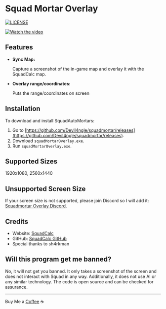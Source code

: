 # Squad Mortar Overlay

<a href="https://github.com/Devil4ngle/squadmortar/blob/master/LICENSE.md"><img src="https://img.shields.io/github/license/Naereen/StrapDown.js.svg" alt="LICENSE"></a>

[![Watch the video](https://img.youtube.com/vi/TLvbOeEAM0o/hqdefault.jpg)](https://www.youtube.com/watch?v=TLvbOeEAM0o)

## Features
  
- **Sync Map:**

   Capture a screenshot of the in-game map and overlay it with the SquadCalc map.

- **Overlay range/coordinates:**

   Puts the range/coordinates on screen

## Installation
To download and install SquadAutoMortars:
1. Go to [https://github.com/Devil4ngle/squadmortar/releases](https://github.com/Devil4ngle/squadmortar/releases).
2. Download `squadMortarOverlay.exe`.
3. Run `squadMortarOverlay.exe`.

## Supported Sizes
1920x1080, 2560x1440

## Unsupported Screen Size
If your screen size is not supported, please join Discord so I will add it: [Squadmortar Overlay Discord](https://discord.gg/Qc5y4satdz).

## Credits
- Website: [SquadCalc](https://squadcalc.app/)
- GitHub: [SquadCalc GitHub](https://github.com/sh4rkman/SquadCalc)
- Special thanks to sh4rkman

## Will this program get me banned?
No, it will not get you banned. It only takes a screenshot of the screen and does not interact with Squad in any way. Additionally, it does not use AI or any similar technology. The code is open source and can be checked for assurance.


---

Buy Me a [Coffee](https://www.buymeacoffee.com/devil4ngle) :coffee: 
